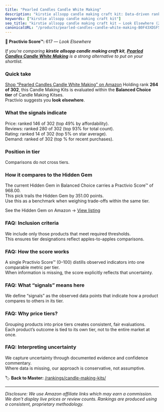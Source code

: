 ```yaml
---
title: "Pearled Candles Candle White Making"
description: "kirstie allsopp candle making craft kit: Data-driven ranking using the Practivio Score™. Positioned by quality, value, demand, findability, momentum."
keywords: ["kirstie allsopp candle making craft kit"]
seo_title: "kirstie allsopp candle making craft kit — Look Elsewhere (2025)"
canonicalURL: "/products/pearled-candles-candle-white-making-B0F43XDSF5/"
---
```


**🚫 Practivio Score™:** 617 — _Look Elsewhere_


*If you're comparing **kirstie allsopp candle making craft kit**, **[Pearled Candles Candle White Making](https://www.amazon.com/dp/B0F43XDSF5?tag=practivio-20)** is a strong alternative to put on your shortlist.*
### Quick take
[Shop “Pearled Candles Candle White Making” on Amazon](https://www.amazon.com/dp/B0F43XDSF5?tag=practivio-20)
Holding rank **264 of 302**, this Candle Making Kits is evaluated within the **Balanced Choice tier** of Candle Making Kitses.  
Practivio suggests you **look elsewhere**.

### What the signals indicate
Price: ranked 146 of 302 (top 49% by affordability).  
Reviews: ranked 280 of 302 (top 93% for total count).  
Rating: ranked 14 of 302 (top 5% on star average).  
Demand: ranked  of 302 (top % for recent purchases).

### Position in tier
Comparisons do not cross tiers.

### How it compares to the Hidden Gem
The current Hidden Gem in Balanced Choice carries a Practivio Score™ of 968.00.  
This pick trails the Hidden Gem by 351.00 points.  
Use this as a benchmark when weighing trade-offs within the same tier.  

See the Hidden Gem on Amazon → [View listing](https://www.amazon.com/dp/B09G74PT1J?tag=practivio-20)

### FAQ: Inclusion criteria
We include only those products that meet required thresholds.  
This ensures tier designations reflect apples-to-apples comparisons.

### FAQ: How the score works
A single Practivio Score™ (0–100) distills observed indicators into one comparable metric per tier.  
When information is missing, the score explicitly reflects that uncertainty.

### FAQ: What “signals” means here
We define “signals” as the observed data points that indicate how a product compares to others in its tier.

### FAQ: Why price tiers?
Grouping products into price tiers creates consistent, fair evaluations.  
Each product’s outcome is tied to its own tier, not to the entire market at once.

### FAQ: Interpreting uncertainty
We capture uncertainty through documented evidence and confidence commentary.  
Where data is missing, our approach is conservative, not assumptive.


🏷️ **Back to Master:** [/rankings/candle-making-kits/](/rankings/candle-making-kits/)

---
_Disclosure: We use Amazon affiliate links which may earn a commission. We don’t display live prices or review counts. Rankings are produced using a consistent, proprietary methodology._
